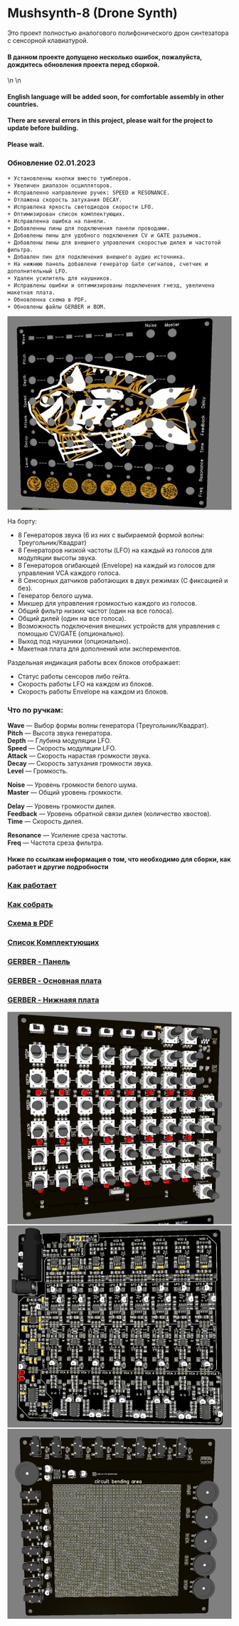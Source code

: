 # Mushsynth-8 (Drone Synth)

Это проект полностью аналогового полифонического дрон синтезатора с сенсорной клавиатурой.
#### В данном проекте допущено несколько ошибок, пожалуйста, дождитесь обновления проекта перед сборкой.
\n
\n
#### English language will be added soon, for comfortable assembly in other countries.
#### There are several errors in this project, please wait for the project to update before building.
#### Please wait.

### Обновление 02.01.2023
``` 
+ Установленны кнопки вместо тумблеров.
+ Увеличен диапазон осцилляторов.
+ Исправленно направление ручек: SPEED и RESONANCE.
+ Отлажена скорость затухания DECAY.
+ Исправлена яркость светодиодов скорости LFO.
+ Оптимизирован список комплектующих.
+ Исправленна ошибка на панели.
+ Добавленны пины для подключения панели проводами.
+ Добавлены пины для удобного подключения CV и GATE разъемов.
+ Добавлены пины для внешнего управления скоростью дилея и частотой фильтра.
+ Добавлен пин для подключения внешнего аудио источника.
+ На нижнюю панель добавлени генератор Gate сигналов, счетчик и дополнительный LFO.
+ Удален усилитель для наушников.
+ Исправлены ошибки и оптимизированы подключения гнезд, увеличена макетная плата.
+ Обновленна схема в PDF.
+ Обновлены файлы GERBER и BOM.
```

![Panel](Image/Panel.png)

На борту:
+ 8 Генераторов звука (6 из них с выбираемой формой волны: Треугольник/Квадрат)
+ 8 Генераторов низкой частоты (LFO) на каждый из голосов для модуляции высоты звука.
+ 8 Генераторов огибающей (Envelope) на каждый из голосов для управления VCA каждого голоса.
+ 8 Сенсорных датчиков работающих в двух режимах (С фиксацией и без).
+ Генератор белого шума.
+ Микшер для управления громкостью каждого из голосов.
+ Общий фильтр низких частот (один на все голоса).
+ Общий дилей (один на все голоса).
+ Возможность подключения внешних устройств для управления с помощью CV/GATE (опционально).
+ Выход под наушники (опционально).
+ Макетная плата для дополнений или эксперементов.

Раздельная индикация работы всех блоков отображает:
+ Статус работы сенсоров либо гейта.
+ Скорость работы LFO на каждом из блоков.
+ Скорость работы Envelope на каждом из блоков.

### Что по ручкам:<p>
**Wave** — Выбор формы волны генератора (Треугольник/Квадрат).<br>
**Pitch** — Высота звука генератора.<br>
**Depth** — Глубина модуляции LFO.<br>
**Speed** — Скорость модуляции LFO.<br>
**Attack** — Скорость нарастая громкости звука.<br>
**Decay** — Скорость затухания громкости звука.<br>
**Level** — Громкость.<p>
**Noise** — Уровень громкости белого шума.<br>
**Master** — Общий уровень громкости.<p>
**Delay** — Уровень громкости дилея.<br>
**Feedback** — Уровень обратной связи дилея (количество хвостов).<br>
**Time** — Скорость дилея.<p>
**Resonance** — Усиление среза частоты.<br>
**Freq** — Частота среза фильтра.<br>

#### Ниже по ссылкам информация о том, что необходимо для сборки, как работает и другие подробности

### [Как работает](How%20it%20works/README.MD)
### [Как собрать](How%20to%20assemble/README.MD)
### [Схема в PDF](Schematic/Schematic_TouchDrone%20MK2_2022-10-09.pdf)
### [Список Комплектующих](https://github.com/EugeneCarlo/Mushsynth-8_voice_drone_synth/blob/main/BOM/README.MD)
### [GERBER - Панель](https://github.com/EugeneCarlo/Mushsynth-8_voice_drone_synth/raw/main/PCB/Gerber_PCB_Top.zip)
### [GERBER - Основная плата](https://github.com/EugeneCarlo/Mushsynth-8_voice_drone_synth/raw/main/PCB/Gerber_PCB_Mother.zip)
### [GERBER - Нижнаяя плата](https://github.com/EugeneCarlo/Mushsynth-8_voice_drone_synth/raw/main/PCB/Gerber_PCB_Low%20Mods.zip)

![PCBT](Image/PCB%20T.png)
![PCBB](Image/PCB%20B.png)
![DNO](Image/DNO.png)
